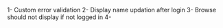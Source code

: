 1- Custom error validation
2- Display name updation after login
3- Browse should not display if not logged in
4- 